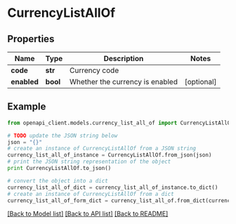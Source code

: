 # CurrencyListAllOf


## Properties
Name | Type | Description | Notes
------------ | ------------- | ------------- | -------------
**code** | **str** | Currency code | 
**enabled** | **bool** | Whether the currency is enabled | [optional] 

## Example

```python
from openapi_client.models.currency_list_all_of import CurrencyListAllOf

# TODO update the JSON string below
json = "{}"
# create an instance of CurrencyListAllOf from a JSON string
currency_list_all_of_instance = CurrencyListAllOf.from_json(json)
# print the JSON string representation of the object
print CurrencyListAllOf.to_json()

# convert the object into a dict
currency_list_all_of_dict = currency_list_all_of_instance.to_dict()
# create an instance of CurrencyListAllOf from a dict
currency_list_all_of_form_dict = currency_list_all_of.from_dict(currency_list_all_of_dict)
```
[[Back to Model list]](../README.md#documentation-for-models) [[Back to API list]](../README.md#documentation-for-api-endpoints) [[Back to README]](../README.md)


